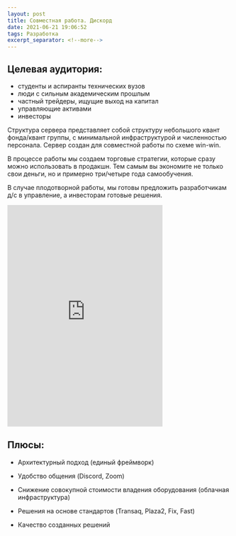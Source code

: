 ```yaml
---
layout: post
title: Совместная работа. Дискорд
date: 2021-06-21 19:06:52
tags: Разработка
excerpt_separator: <!--more-->
---
```


## Целевая аудитория:

- студенты и аспиранты технических вузов
- люди с сильным академическим прошлым
- частный трейдеры, ищущие выход на капитал
- управляющие активами
- инвесторы


Структура сервера представляет собой структуру небольшого квант фонда/квант группы,
с минимальной инфраструктурой и численностью персонала. Сервер создан для совместной работы по схеме win-win.
<!--more-->

В процессе работы мы создаем торговые стратегии, которые сразу можно использовать в продакшн.
Тем самым вы экономите не только свои деньги, но и примерно три/четыре года самообучения.

В случае плодотворной работы, мы готовы предложить разработчикам д/с в управление, а инвесторам готовые решения.


<iframe src="https://discord.com/widget?id=845947068874096660&theme=dark" width="350" height="500" allowtransparency="true" frameborder="0" sandbox="allow-popups allow-popups-to-escape-sandbox allow-same-origin allow-scripts"></iframe>

## Плюсы:

- Архитектурный подход (единый фреймворк)

- Удобство общения (Discord, Zoom)

- Снижение совокупной стоимости владения оборудования (облачная инфраструктура)

- Решения на основе стандартов (Transaq, Plaza2, Fix, Fast)

- Качество созданных решений
